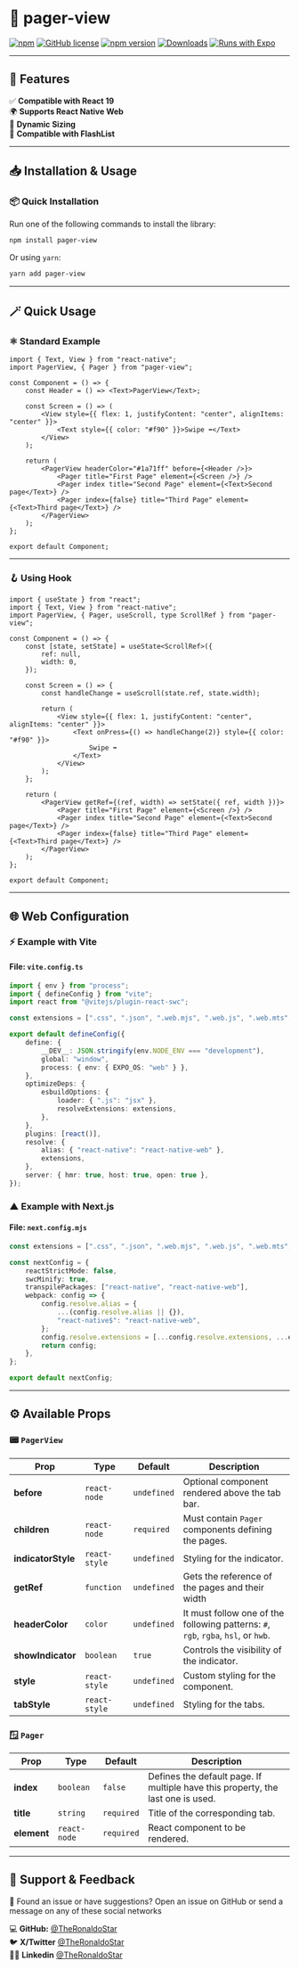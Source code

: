 # 🚀 pager-view

[![npm](https://img.shields.io/badge/types-included-blue?style=flat-square)](https://www.npmjs.com/package/pager-view) [![GitHub license](https://img.shields.io/badge/license-MIT-blue.svg)](https://github.com/theronaldostar/pager-view/blob/main/LICENSE) [![npm version](https://img.shields.io/npm/v/pager-view.svg?style=flat)](https://www.npmjs.com/package/pager-view) [![Downloads](https://img.shields.io/npm/dm/pager-view.svg)](https://www.npmjs.com/package/pager-view) [![Runs with Expo](https://img.shields.io/badge/Runs%20with%20Expo-4630EB.svg?style=flat-square&logo=EXPO&labelColor=f3f3f3&logoColor=000)](https://expo.io/)

---

## 📌 Features

✅ **Compatible with React 19**<br/>
🌍 **Supports React Native Web**<br/>
📏 **Dynamic Sizing**<br/>
🚀 **Compatible with FlashList**

---

## 📥 Installation & Usage

### 📦 Quick Installation

Run one of the following commands to install the library:

```sh
npm install pager-view
```

Or using `yarn`:

```sh
yarn add pager-view
```

---

## 🪄 Quick Usage

### ⚛️ Standard Example

```tsx
import { Text, View } from "react-native";
import PagerView, { Pager } from "pager-view";

const Component = () => {
	const Header = () => <Text>PagerView</Text>;

	const Screen = () => (
		<View style={{ flex: 1, justifyContent: "center", alignItems: "center" }}>
			<Text style={{ color: "#f90" }}>Swipe ➡️</Text>
		</View>
	);

	return (
		<PagerView headerColor="#1a71ff" before={<Header />}>
			<Pager title="First Page" element={<Screen />} />
			<Pager index title="Second Page" element={<Text>Second page</Text>} />
			<Pager index={false} title="Third Page" element={<Text>Third page</Text>} />
		</PagerView>
	);
};

export default Component;
```

---

### 🪝 Using Hook

```tsx
import { useState } from "react";
import { Text, View } from "react-native";
import PagerView, { Pager, useScroll, type ScrollRef } from "pager-view";

const Component = () => {
	const [state, setState] = useState<ScrollRef>({
		ref: null,
		width: 0,
	});

	const Screen = () => {
		const handleChange = useScroll(state.ref, state.width);

		return (
			<View style={{ flex: 1, justifyContent: "center", alignItems: "center" }}>
				<Text onPress={() => handleChange(2)} style={{ color: "#f90" }}>
					Swipe ➡️
				</Text>
			</View>
		);
	};

	return (
		<PagerView getRef={(ref, width) => setState({ ref, width })}>
			<Pager title="First Page" element={<Screen />} />
			<Pager index title="Second Page" element={<Text>Second page</Text>} />
			<Pager index={false} title="Third Page" element={<Text>Third page</Text>} />
		</PagerView>
	);
};

export default Component;
```

---

## 🌐 Web Configuration

### ⚡ Example with Vite

#### File: `vite.config.ts`

```ts
import { env } from "process";
import { defineConfig } from "vite";
import react from "@vitejs/plugin-react-swc";

const extensions = [".css", ".json", ".web.mjs", ".web.js", ".web.mts", ".web.ts", ".web.jsx", ".web.tsx", ".mjs", ".js", ".mts", ".ts", ".jsx", ".tsx"];

export default defineConfig({
	define: {
		__DEV__: JSON.stringify(env.NODE_ENV === "development"),
		global: "window",
		process: { env: { EXPO_OS: "web" } },
	},
	optimizeDeps: {
		esbuildOptions: {
			loader: { ".js": "jsx" },
			resolveExtensions: extensions,
		},
	},
	plugins: [react()],
	resolve: {
		alias: { "react-native": "react-native-web" },
		extensions,
	},
	server: { hmr: true, host: true, open: true },
});
```

### ▲ Example with Next.js

#### File: `next.config.mjs`

```ts
const extensions = [".css", ".json", ".web.mjs", ".web.js", ".web.mts", ".web.ts", ".web.jsx", ".web.tsx", ".mjs", ".js", ".mts", ".ts", ".jsx", ".tsx"];

const nextConfig = {
	reactStrictMode: false,
	swcMinify: true,
	transpilePackages: ["react-native", "react-native-web"],
	webpack: config => {
		config.resolve.alias = {
			...(config.resolve.alias || {}),
			"react-native$": "react-native-web",
		};
		config.resolve.extensions = [...config.resolve.extensions, ...extensions];
		return config;
	},
};

export default nextConfig;
```

---

## ⚙️ Available Props

### 📟 `PagerView`

| Prop               | Type          | Default     | Description                                        |
|--------------------|---------------|-------------|----------------------------------------------------|
| **before**         | `react-node`  | `undefined` | Optional component rendered above the tab bar.     |
| **children**       | `react-node`  | `required`  | Must contain `Pager` components defining the pages.|
| **indicatorStyle** | `react-style` | `undefined` | Styling for the indicator.                         |
| **getRef**         | `function`    | `undefined` | Gets the reference of the pages and their width    |
| **headerColor**    | `color`       | `undefined` | It must follow one of the following patterns: `#`, `rgb`, `rgba`, `hsl`, or `hwb`.      |
| **showIndicator**  | `boolean`     | `true`      | Controls the visibility of the indicator.          |
| **style**          | `react-style` | `undefined` | Custom styling for the component.                  |
| **tabStyle**       | `react-style` | `undefined` | Styling for the tabs.                              |

### 🪟 `Pager`

| Prop        | Type         | Default    | Description                     |
|-------------|--------------|------------|---------------------------------|
| **index**   | `boolean`    | `false`    | Defines the default page. If multiple have this property, the last one is used. |
| **title**   | `string`     | `required` | Title of the corresponding tab. |
| **element** | `react-node` | `required` | React component to be rendered. |

---

## 🙌 Support & Feedback

📢 Found an issue or have suggestions? Open an issue on GitHub or send a message on any of these social networks

💻 **GitHub:** [@TheRonaldoStar](https://github.com/theronaldostar/pager-view/discussions)<br/>
🐦 **X/Twitter** [@TheRonaldoStar](https://x.com/theronaldostar)<br/>
🔗👔 **Linkedin** [@TheRonaldoStar](https://www.linkedin.com/in/theronaldostar)
